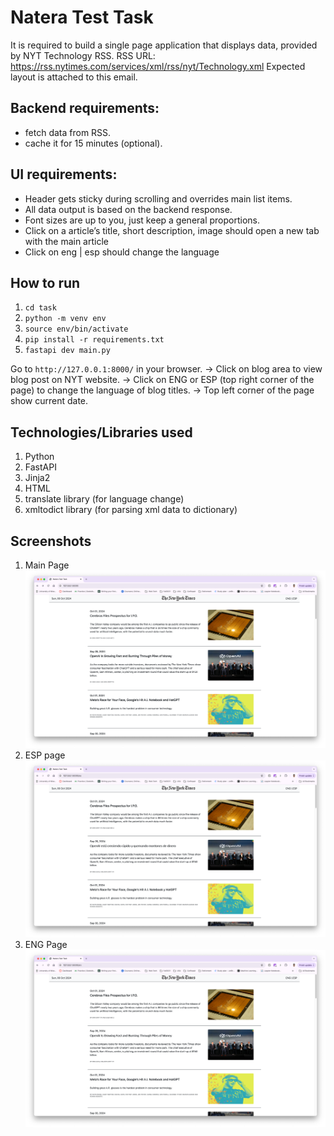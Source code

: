 # Natera Test Task
It is required to build a single page application that displays data, provided by NYT Technology RSS.
RSS URL: https://rss.nytimes.com/services/xml/rss/nyt/Technology.xml
Expected layout is attached to this email.

## Backend requirements:
- fetch data from RSS.
- cache it for 15 minutes (optional).

## UI requirements:
- Header gets sticky during scrolling and overrides main list items.
- All data output is based on the backend response.
- Font sizes are up to you,  just keep a general proportions.
- Click on a article’s title, short description, image should open a new tab with the main article
- Click on eng | esp should change the language

## How to run
1. `cd task`
2. `python -m venv env`
3. `source env/bin/activate`
4. `pip install -r requirements.txt`
5. `fastapi dev main.py`

Go to `http://127.0.0.1:8000/` in your browser.
-> Click on blog area to view blog post on NYT website.
-> Click on ENG or ESP (top right corner of the page) to change the language of blog titles.
-> Top left corner of the page show current date.

## Technologies/Libraries used

1. Python
2. FastAPI
3. Jinja2
4. HTML
5. translate library (for language change)
6. xmltodict library (for parsing xml data to dictionary)

## Screenshots

1. Main Page
![image info](./task/static/main_page.png)
2. ESP page
![image info](./task/static/es_page.png)
3. ENG Page
![image info](./task/static/en_page.png)
